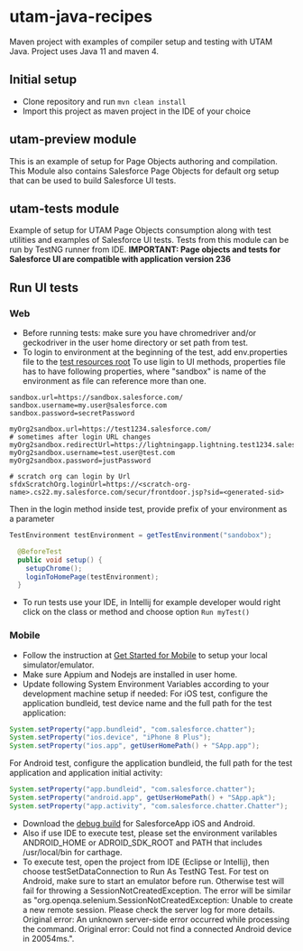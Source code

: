 # utam-java-recipes

Maven project with examples of compiler setup and testing with UTAM Java.
Project uses Java 11 and maven 4.

## Initial setup
- Clone repository and run `mvn clean install`
- Import this project as maven project in the IDE of your choice

## utam-preview module

This is an example of setup for Page Objects authoring and compilation. 
This Module also contains Salesforce Page Objects for default org setup that can be used to build Salesforce UI tests.

## utam-tests module
Example of setup for UTAM Page Objects consumption along with test utilities and examples of Salesforce UI tests.
Tests from this module can be run by TestNG runner from IDE.
__IMPORTANT: Page objects and tests for Salesforce UI are compatible with application version 236__

## Run UI tests

### Web
- Before running tests: make sure you have chromedriver and/or geckodriver in the user home directory or set path from test.
- To login to environment at the beginning of the test, add env.properties file to the [test resources root](https://github.com/salesforce/utam-java-recipes/tree/main/utam-tests/src/test/resources) 
To use ligin to UI methods, properties file has to have following properties, where "sandbox" is name of the environment as file can reference more than one.

```properties
sandbox.url=https://sandbox.salesforce.com/
sandbox.username=my.user@salesforce.com
sandbox.password=secretPassword

myOrg2sandbox.url=https://test1234.salesforce.com/
# sometimes after login URL changes
myOrg2sandbox.redirectUrl=https://lightningapp.lightning.test1234.salesforce.com/
myOrg2sandbox.username=test.user@test.com
myOrg2sandbox.password=justPassword

# scratch org can login by Url
sfdxScratchOrg.loginUrl=https://<scratch-org-name>.cs22.my.salesforce.com/secur/frontdoor.jsp?sid=<generated-sid>
```
Then in the login method inside test, provide prefix of your environment as a parameter
```java
TestEnvironment testEnvironment = getTestEnvironment("sandobox");

  @BeforeTest
  public void setup() {
    setupChrome();
    loginToHomePage(testEnvironment);
  }
```

- To run tests use your IDE, in Intellij for example developer would right click on the class or method and choose option `Run myTest()`

### Mobile
- Follow the instruction at [Get Started for Mobile](https://utam.dev/guide/get_started_utam#get-started-for-mobile) to setup your local simulator/emulator.
- Make sure Appium and Nodejs are installed in user home.
- Update following System Environment Variables according to your development machine setup if needed:
For iOS test, configure the application bundleid, test device name and the full path for the test application:

```java
System.setProperty("app.bundleid", "com.salesforce.chatter");
System.setProperty("ios.device", "iPhone 8 Plus");
System.setProperty("ios.app", getUserHomePath() + "SApp.app");
```

For Android test, configure the application bundleid, the full path for the test application and application initial activity:

```java
System.setProperty("app.bundleid", "com.salesforce.chatter");
System.setProperty("android.app", getUserHomePath() + "SApp.apk");
System.setProperty("app.activity", "com.salesforce.chatter.Chatter");
```

- Download the [debug build](https://developer.salesforce.com/tools/mobile-debugging) for SalesforceApp iOS and Android.
- Also if use IDE to execute test, please set the environment varilables ANDROID_HOME or ADROID_SDK_ROOT and PATH that includes /usr/local/bin for carthage.
- To execute test, open the project from IDE (Eclipse or Intellij), then choose testSetDataConnection to Run As TestNG Test. For test on Android, make sure to start an emulator before run. Otherwise test will fail for throwing a SessionNotCreatedException. The error will be similar as "org.openqa.selenium.SessionNotCreatedException: Unable to create a new remote session. Please check the server log for more details. Original error: An unknown server-side error occurred while processing the command. Original error: Could not find a connected Android device in 20054ms.".



